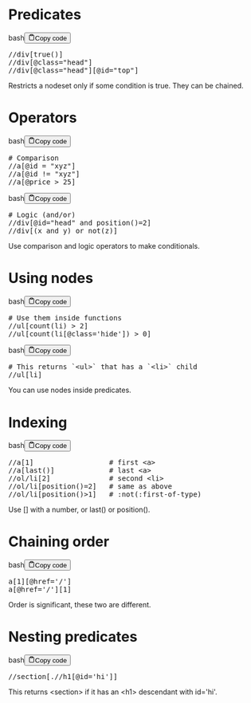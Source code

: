 <h1>Predicates</h1>
<div class="code-element"><div class="lang-line"><text>bash</text><button class="copy-button" id="codebfcfc2e06bca06b8994599a5049f2a79b" onclick="copyCode(codebfcfc2e06bca06b8994599a5049f2a79, codebfcfc2e06bca06b8994599a5049f2a79b)"><svg stroke="currentColor" fill="none" stroke-width="2" viewBox="0 0 24 24" stroke-linecap="round" stroke-linejoin="round" class="h-4 w-4" height="1em" width="1em" xmlns="http://www.w3.org/2000/svg"><path d="M16 4h2a2 2 0 0 1 2 2v14a2 2 0 0 1-2 2H6a2 2 0 0 1-2-2V6a2 2 0 0 1 2-2h2"></path><rect x="8" y="2" width="8" height="4" rx="1" ry="1"></rect></svg><text>Copy code</text></button></div><div class="code" id="codebfcfc2e06bca06b8994599a5049f2a79"><div class="highlight"><pre><span></span>//div<span class="o">[</span>true<span class="o">()]</span>
//div<span class="o">[</span>@class<span class="o">=</span><span class="s2">&quot;head&quot;</span><span class="o">]</span>
//div<span class="o">[</span>@class<span class="o">=</span><span class="s2">&quot;head&quot;</span><span class="o">][</span>@id<span class="o">=</span><span class="s2">&quot;top&quot;</span><span class="o">]</span>
</pre></div></div></div>

<p>Restricts a nodeset only if some condition is true. They can be chained.</p>
<h1>Operators</h1>
<div class="code-element"><div class="lang-line"><text>bash</text><button class="copy-button" id="code24f5ceefcfe878ecef133740bb99fb91b" onclick="copyCode(code24f5ceefcfe878ecef133740bb99fb91, code24f5ceefcfe878ecef133740bb99fb91b)"><svg stroke="currentColor" fill="none" stroke-width="2" viewBox="0 0 24 24" stroke-linecap="round" stroke-linejoin="round" class="h-4 w-4" height="1em" width="1em" xmlns="http://www.w3.org/2000/svg"><path d="M16 4h2a2 2 0 0 1 2 2v14a2 2 0 0 1-2 2H6a2 2 0 0 1-2-2V6a2 2 0 0 1 2-2h2"></path><rect x="8" y="2" width="8" height="4" rx="1" ry="1"></rect></svg><text>Copy code</text></button></div><div class="code" id="code24f5ceefcfe878ecef133740bb99fb91"><div class="highlight"><pre><span></span><span class="c1"># Comparison</span>
//a<span class="o">[</span>@id<span class="w"> </span><span class="o">=</span><span class="w"> </span><span class="s2">&quot;xyz&quot;</span><span class="o">]</span>
//a<span class="o">[</span>@id<span class="w"> </span>!<span class="o">=</span><span class="w"> </span><span class="s2">&quot;xyz&quot;</span><span class="o">]</span>
//a<span class="o">[</span>@price<span class="w"> </span>&gt;<span class="w"> </span><span class="m">25</span><span class="o">]</span>
</pre></div></div></div>

<div class="code-element"><div class="lang-line"><text>bash</text><button class="copy-button" id="code4568b48582d35b7ae1c697e9e487e974b" onclick="copyCode(code4568b48582d35b7ae1c697e9e487e974, code4568b48582d35b7ae1c697e9e487e974b)"><svg stroke="currentColor" fill="none" stroke-width="2" viewBox="0 0 24 24" stroke-linecap="round" stroke-linejoin="round" class="h-4 w-4" height="1em" width="1em" xmlns="http://www.w3.org/2000/svg"><path d="M16 4h2a2 2 0 0 1 2 2v14a2 2 0 0 1-2 2H6a2 2 0 0 1-2-2V6a2 2 0 0 1 2-2h2"></path><rect x="8" y="2" width="8" height="4" rx="1" ry="1"></rect></svg><text>Copy code</text></button></div><div class="code" id="code4568b48582d35b7ae1c697e9e487e974"><div class="highlight"><pre><span></span><span class="c1"># Logic (and/or)</span>
//div<span class="o">[</span>@id<span class="o">=</span><span class="s2">&quot;head&quot;</span><span class="w"> </span>and<span class="w"> </span>position<span class="o">()=</span><span class="m">2</span><span class="o">]</span>
//div<span class="o">[(</span>x<span class="w"> </span>and<span class="w"> </span>y<span class="o">)</span><span class="w"> </span>or<span class="w"> </span>not<span class="o">(</span>z<span class="o">)]</span>
</pre></div></div></div>

<p>Use comparison and logic operators to make conditionals.</p>
<h1>Using nodes</h1>
<div class="code-element"><div class="lang-line"><text>bash</text><button class="copy-button" id="code03150464b2472224f41339784fd8ec92b" onclick="copyCode(code03150464b2472224f41339784fd8ec92, code03150464b2472224f41339784fd8ec92b)"><svg stroke="currentColor" fill="none" stroke-width="2" viewBox="0 0 24 24" stroke-linecap="round" stroke-linejoin="round" class="h-4 w-4" height="1em" width="1em" xmlns="http://www.w3.org/2000/svg"><path d="M16 4h2a2 2 0 0 1 2 2v14a2 2 0 0 1-2 2H6a2 2 0 0 1-2-2V6a2 2 0 0 1 2-2h2"></path><rect x="8" y="2" width="8" height="4" rx="1" ry="1"></rect></svg><text>Copy code</text></button></div><div class="code" id="code03150464b2472224f41339784fd8ec92"><div class="highlight"><pre><span></span><span class="c1"># Use them inside functions</span>
//ul<span class="o">[</span>count<span class="o">(</span>li<span class="o">)</span><span class="w"> </span>&gt;<span class="w"> </span><span class="m">2</span><span class="o">]</span>
//ul<span class="o">[</span>count<span class="o">(</span>li<span class="o">[</span>@class<span class="o">=</span><span class="s1">&#39;hide&#39;</span><span class="o">])</span><span class="w"> </span>&gt;<span class="w"> </span><span class="m">0</span><span class="o">]</span>
</pre></div></div></div>

<div class="code-element"><div class="lang-line"><text>bash</text><button class="copy-button" id="codec465af1e0460bd6e171a4ab860e318cab" onclick="copyCode(codec465af1e0460bd6e171a4ab860e318ca, codec465af1e0460bd6e171a4ab860e318cab)"><svg stroke="currentColor" fill="none" stroke-width="2" viewBox="0 0 24 24" stroke-linecap="round" stroke-linejoin="round" class="h-4 w-4" height="1em" width="1em" xmlns="http://www.w3.org/2000/svg"><path d="M16 4h2a2 2 0 0 1 2 2v14a2 2 0 0 1-2 2H6a2 2 0 0 1-2-2V6a2 2 0 0 1 2-2h2"></path><rect x="8" y="2" width="8" height="4" rx="1" ry="1"></rect></svg><text>Copy code</text></button></div><div class="code" id="codec465af1e0460bd6e171a4ab860e318ca"><div class="highlight"><pre><span></span><span class="c1"># This returns `&lt;ul&gt;` that has a `&lt;li&gt;` child</span>
//ul<span class="o">[</span>li<span class="o">]</span>
</pre></div></div></div>

<p>You can use nodes inside predicates.</p>
<h1>Indexing</h1>
<div class="code-element"><div class="lang-line"><text>bash</text><button class="copy-button" id="codef2344b0eea32c60bca35fb8f6c8c5051b" onclick="copyCode(codef2344b0eea32c60bca35fb8f6c8c5051, codef2344b0eea32c60bca35fb8f6c8c5051b)"><svg stroke="currentColor" fill="none" stroke-width="2" viewBox="0 0 24 24" stroke-linecap="round" stroke-linejoin="round" class="h-4 w-4" height="1em" width="1em" xmlns="http://www.w3.org/2000/svg"><path d="M16 4h2a2 2 0 0 1 2 2v14a2 2 0 0 1-2 2H6a2 2 0 0 1-2-2V6a2 2 0 0 1 2-2h2"></path><rect x="8" y="2" width="8" height="4" rx="1" ry="1"></rect></svg><text>Copy code</text></button></div><div class="code" id="codef2344b0eea32c60bca35fb8f6c8c5051"><div class="highlight"><pre><span></span>//a<span class="o">[</span><span class="m">1</span><span class="o">]</span><span class="w">                  </span><span class="c1"># first &lt;a&gt;</span>
//a<span class="o">[</span>last<span class="o">()]</span><span class="w">             </span><span class="c1"># last &lt;a&gt;</span>
//ol/li<span class="o">[</span><span class="m">2</span><span class="o">]</span><span class="w">              </span><span class="c1"># second &lt;li&gt;</span>
//ol/li<span class="o">[</span>position<span class="o">()=</span><span class="m">2</span><span class="o">]</span><span class="w">   </span><span class="c1"># same as above</span>
//ol/li<span class="o">[</span>position<span class="o">()</span>&gt;1<span class="o">]</span><span class="w">   </span><span class="c1"># :not(:first-of-type)</span>
</pre></div></div></div>

<p>Use [] with a number, or last() or position().</p>
<h1>Chaining order</h1>
<div class="code-element"><div class="lang-line"><text>bash</text><button class="copy-button" id="codeab8ba8992dca4a1c91b72bef45a23cf1b" onclick="copyCode(codeab8ba8992dca4a1c91b72bef45a23cf1, codeab8ba8992dca4a1c91b72bef45a23cf1b)"><svg stroke="currentColor" fill="none" stroke-width="2" viewBox="0 0 24 24" stroke-linecap="round" stroke-linejoin="round" class="h-4 w-4" height="1em" width="1em" xmlns="http://www.w3.org/2000/svg"><path d="M16 4h2a2 2 0 0 1 2 2v14a2 2 0 0 1-2 2H6a2 2 0 0 1-2-2V6a2 2 0 0 1 2-2h2"></path><rect x="8" y="2" width="8" height="4" rx="1" ry="1"></rect></svg><text>Copy code</text></button></div><div class="code" id="codeab8ba8992dca4a1c91b72bef45a23cf1"><div class="highlight"><pre><span></span>a<span class="o">[</span><span class="m">1</span><span class="o">][</span>@href<span class="o">=</span><span class="s1">&#39;/&#39;</span><span class="o">]</span>
a<span class="o">[</span>@href<span class="o">=</span><span class="s1">&#39;/&#39;</span><span class="o">][</span><span class="m">1</span><span class="o">]</span>
</pre></div></div></div>

<p>Order is significant, these two are different.</p>
<h1>Nesting predicates</h1>
<div class="code-element"><div class="lang-line"><text>bash</text><button class="copy-button" id="codec761dfb510d76293ed7a64a55def06edb" onclick="copyCode(codec761dfb510d76293ed7a64a55def06ed, codec761dfb510d76293ed7a64a55def06edb)"><svg stroke="currentColor" fill="none" stroke-width="2" viewBox="0 0 24 24" stroke-linecap="round" stroke-linejoin="round" class="h-4 w-4" height="1em" width="1em" xmlns="http://www.w3.org/2000/svg"><path d="M16 4h2a2 2 0 0 1 2 2v14a2 2 0 0 1-2 2H6a2 2 0 0 1-2-2V6a2 2 0 0 1 2-2h2"></path><rect x="8" y="2" width="8" height="4" rx="1" ry="1"></rect></svg><text>Copy code</text></button></div><div class="code" id="codec761dfb510d76293ed7a64a55def06ed"><div class="highlight"><pre><span></span>//section<span class="o">[</span>.//h1<span class="o">[</span>@id<span class="o">=</span><span class="s1">&#39;hi&#39;</span><span class="o">]]</span>
</pre></div></div></div>
<p>This returns &lt;section&gt; if it has an &lt;h1&gt; descendant with id='hi'.</p>